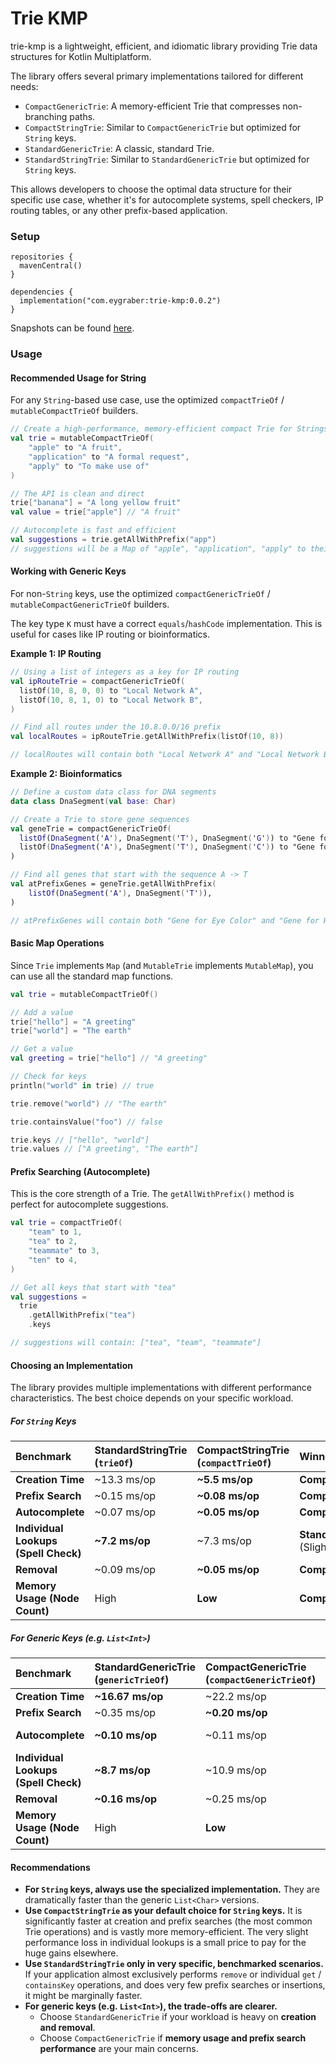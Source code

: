 # Trie KMP

trie-kmp is a lightweight, efficient, and idiomatic library providing Trie data structures for Kotlin Multiplatform.

The library offers several primary implementations tailored for different needs:

 - `CompactGenericTrie`: A memory-efficient Trie that compresses non-branching paths.
 - `CompactStringTrie`: Similar to `CompactGenericTrie` but optimized for `String` keys. 
 - `StandardGenericTrie`: A classic, standard Trie.
 - `StandardStringTrie`: Similar to `StandardGenericTrie` but optimized for `String` keys.

This allows developers to choose the optimal data structure for their specific use case, whether it's for
autocomplete systems, spell checkers, IP routing tables, or any other prefix-based application.

### Setup

```
repositories {
  mavenCentral()
}

dependencies {
  implementation("com.eygraber:trie-kmp:0.0.2")
}
```

Snapshots can be found [here](https://central.sonatype.org/publish/publish-portal-snapshots/#consuming-via-gradle).

### Usage

#### Recommended Usage for String

For any `String`-based use case, use the optimized `compactTrieOf` / `mutableCompactTrieOf` builders.

```kotlin
// Create a high-performance, memory-efficient compact Trie for Strings
val trie = mutableCompactTrieOf(
    "apple" to "A fruit",
    "application" to "A formal request",
    "apply" to "To make use of"
)

// The API is clean and direct
trie["banana"] = "A long yellow fruit"
val value = trie["apple"] // "A fruit"

// Autocomplete is fast and efficient
val suggestions = trie.getAllWithPrefix("app")
// suggestions will be a Map of "apple", "application", "apply" to their values
```

#### Working with Generic Keys

For non-`String` keys, use the optimized `compactGenericTrieOf` / `mutableCompactGenericTrieOf` builders.

The key type `K` must have a correct `equals`/`hashCode` implementation.
This is useful for cases like IP routing or bioinformatics.

**Example 1: IP Routing**

```kotlin
// Using a list of integers as a key for IP routing
val ipRouteTrie = compactGenericTrieOf(
  listOf(10, 8, 0, 0) to "Local Network A",
  listOf(10, 8, 1, 0) to "Local Network B",
)

// Find all routes under the 10.8.0.0/16 prefix
val localRoutes = ipRouteTrie.getAllWithPrefix(listOf(10, 8))

// localRoutes will contain both "Local Network A" and "Local Network B"
```

**Example 2: Bioinformatics**

```kotlin
// Define a custom data class for DNA segments
data class DnaSegment(val base: Char)

// Create a Trie to store gene sequences
val geneTrie = compactGenericTrieOf(
  listOf(DnaSegment('A'), DnaSegment('T'), DnaSegment('G')) to "Gene for Eye Color",
  listOf(DnaSegment('A'), DnaSegment('T'), DnaSegment('C')) to "Gene for Height",
)

// Find all genes that start with the sequence A -> T
val atPrefixGenes = geneTrie.getAllWithPrefix(
    listOf(DnaSegment('A'), DnaSegment('T')),
)

// atPrefixGenes will contain both "Gene for Eye Color" and "Gene for Height"
```

#### Basic Map Operations

Since `Trie` implements `Map` (and `MutableTrie` implements `MutableMap`), you can use all the standard map functions.

```kotlin
val trie = mutableCompactTrieOf()

// Add a value
trie["hello"] = "A greeting"
trie["world"] = "The earth"

// Get a value
val greeting = trie["hello"] // "A greeting"

// Check for keys
println("world" in trie) // true

trie.remove("world") // "The earth"

trie.containsValue("foo") // false

trie.keys // ["hello", "world"]
trie.values // ["A greeting", "The earth"]
```

#### Prefix Searching (Autocomplete)

This is the core strength of a Trie. The `getAllWithPrefix()` method is perfect for autocomplete suggestions.

```kotlin
val trie = compactTrieOf(
    "team" to 1,
    "tea" to 2,
    "teammate" to 3,
    "ten" to 4,
)

// Get all keys that start with "tea"
val suggestions = 
  trie
    .getAllWithPrefix("tea")
    .keys

// suggestions will contain: ["tea", "team", "teammate"]
```

#### Choosing an Implementation

The library provides multiple implementations with different performance characteristics.
The best choice depends on your specific workload.

##### For `String` Keys

| Benchmark                            | StandardStringTrie (`trieOf`) | CompactStringTrie (`compactTrieOf`) | Winner                            |
|:-------------------------------------|:------------------------------|:------------------------------------|:----------------------------------|
| **Creation Time**                    | ~13.3 ms/op                   | **~5.5 ms/op**                      | **CompactStringTrie**             |
| **Prefix Search**                    | ~0.15 ms/op                   | **~0.08 ms/op**                     | **CompactStringTrie**             |
| **Autocomplete**                     | ~0.07 ms/op                   | **~0.05 ms/op**                     | **CompactStringTrie**             |
| **Individual Lookups (Spell Check)** | **~7.2 ms/op**                | ~7.3 ms/op                          | **StandardStringTrie** (Slightly) |
| **Removal**                          | ~0.09 ms/op                   | **~0.05 ms/op**                     | **CompactStringTrie**             |
| **Memory Usage (Node Count)**        | High                          | **Low**                             | **CompactStringTrie**             |

##### For Generic Keys (e.g. `List<Int>`)

| Benchmark                            | StandardGenericTrie (`genericTrieOf`) | CompactGenericTrie (`compactGenericTrieOf`) | Winner                             |
|:-------------------------------------|:--------------------------------------|:--------------------------------------------|:-----------------------------------|
| **Creation Time**                    | **~16.67 ms/op**                      | ~22.2 ms/op                                 | **StandardGenericTrie**            |
| **Prefix Search**                    | ~0.35 ms/op                           | **~0.20 ms/op**                             | **CompactGenericTrie**             |
| **Autocomplete**                     | **~0.10 ms/op**                       | ~0.11 ms/op                                 | **StandardGenericTrie** (Slightly) |
| **Individual Lookups (Spell Check)** | **~8.7 ms/op**                        | ~10.9 ms/op                                 | **StandardGenericTrie**            |
| **Removal**                          | **~0.16 ms/op**                       | ~0.25 ms/op                                 | **StandardGenericTrie**            |
| **Memory Usage (Node Count)**        | High                                  | **Low**                                     | **CompactGenericTrie**             |

#### Recommendations

 - **For `String` keys, always use the specialized implementation.** They are dramatically faster than the generic
   `List<Char>` versions.
 - **Use `CompactStringTrie` as your default choice for `String` keys.** It is significantly faster at creation and 
   prefix searches (the most common Trie operations) and is vastly more memory-efficient. The very slight performance
   loss in individual lookups is a small price to pay for the huge gains elsewhere.
 - **Use `StandardStringTrie` only in very specific, benchmarked scenarios.** If your application almost exclusively
   performs `remove` or individual `get` / `containsKey` operations, and does very few prefix searches or insertions,
   it might be marginally faster.
 - **For generic keys (e.g. `List<Int>`), the trade-offs are clearer.**
   - Choose `StandardGenericTrie` if your workload is heavy on **creation and removal**.
   - Choose `CompactGenericTrie` if **memory usage and prefix search performance** are your main concerns.
